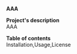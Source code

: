 <strong>AAA</strong><br>

<strong>Project's description</strong> <br>
AAA<br>

<strong>Table of contents</strong><br>
 Installation,Usage,License